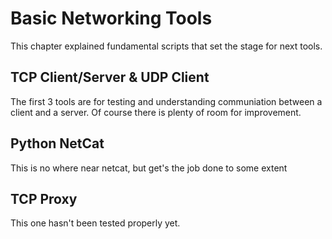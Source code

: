 # Basic Networking Tools
This chapter explained fundamental scripts that set the stage for next tools.  


## TCP Client/Server & UDP Client
The first 3 tools are for testing and understanding communiation between a client and a server.
Of course there is plenty of room for improvement.


## Python NetCat
This is no where near netcat, but get's the job done to some extent


## TCP Proxy
This one hasn't been tested properly yet.
